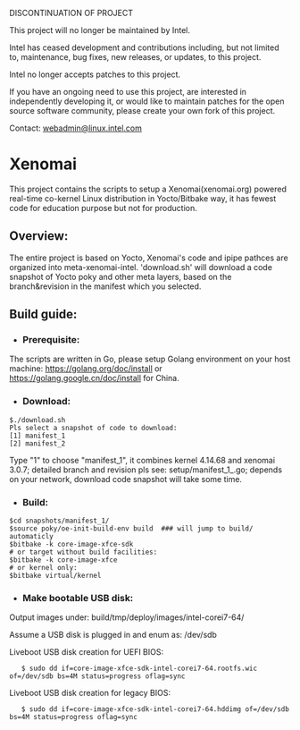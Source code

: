 DISCONTINUATION OF PROJECT

This project will no longer be maintained by Intel.

Intel has ceased development and contributions including, but not limited to, maintenance, bug fixes, new releases, or updates, to this project.  

Intel no longer accepts patches to this project.

If you have an ongoing need to use this project, are interested in independently developing it, or would like to maintain patches for the open source software community, please create your own fork of this project.  

Contact: webadmin@linux.intel.com
# Xenomai

This project contains the scripts to setup a Xenomai(xenomai.org) powered real-time co-kernel Linux distribution in Yocto/Bitbake way, it has fewest code for education purpose but not for production.

## Overview: 

The entire project is based on Yocto, Xenomai's code and ipipe pathces are organized into meta-xenomai-intel. 'download.sh' will download a code snapshot of Yocto poky and other meta layers, based on the branch&revision in the manifest which you selected.

## Build guide:

- ### Prerequisite:
The scripts are written in Go, please setup Golang environment on your host machine:
https://golang.org/doc/install  or  https://golang.google.cn/doc/install  for China.
- ### Download:
```
$./download.sh
Pls select a snapshot of code to download:
[1] manifest_1
[2] manifest_2
```
Type "1" to choose "manifest_1", it combines kernel 4.14.68 and xenomai 3.0.7; detailed branch and revision pls see: setup/manifest_1_.go;
depends on your network, download code snapshot will take some time.
- ### Build:
```
$cd snapshots/manifest_1/
$source poky/oe-init-build-env build  ### will jump to build/ automaticly
$bitbake -k core-image-xfce-sdk
# or target without build facilities:
$bitbake -k core-image-xfce
# or kernel only:
$bitbake virtual/kernel
```
- ### Make bootable USB disk:
Output images under:  build/tmp/deploy/images/intel-corei7-64/

Assume a USB disk is plugged in and enum as: /dev/sdb

Liveboot USB disk creation for UEFI BIOS:
```
   $ sudo dd if=core-image-xfce-sdk-intel-corei7-64.rootfs.wic of=/dev/sdb bs=4M status=progress oflag=sync
```
Liveboot USB disk creation for legacy BIOS:
```
   $ sudo dd if=core-image-xfce-sdk-intel-corei7-64.hddimg of=/dev/sdb bs=4M status=progress oflag=sync
```
